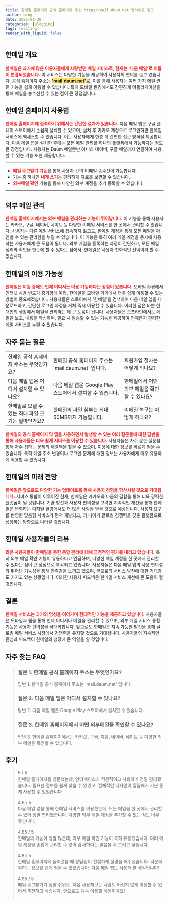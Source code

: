 ```yaml
---
title: 한메일 홈페이지 공식 홈페이지 주소 https//mail.daum.net 웹사이트 링크
author: bing
date: 2025-01-30
categories: [Blogging]
tags: [writing]
render_with_liquid: false
---
```



<h2 id='한메일 개요'>한메일 개요</h2>

<p><b><span style="color: #ee2323;">한메일은 과거에 많은 이용자들에게 사랑받던 메일 서비스로, 현재는 '다음 메일'로 이름이 변경되었습니다.</span></b> 이 서비스는 다양한 기능을 제공하여 사용자의 편의를 돕고 있습니다. 공식 홈페이지 주소는 <b><span style="background-color: #ffe066;">'mail.daum.net'</span></b>로, 이를 통해 사용자는 여러 가지 메일 관련 기능을 쉽게 이용할 수 있습니다. 특히 모바일 환경에서도 간편하게 어플리케이션을 통해 메일을 송수신할 수 있는 점이 큰 장점입니다.</p>

<h2 id='한메일 홈페이지 사용법'>한메일 홈페이지 사용법</h2>

<p><b><span style="color: #ee2323;">한메일 홈페이지에 접속하기 위해서는 간단한 절차가 있습니다.</span></b> 다음 메일 앱은 구글 플레이 스토어에서 손쉽게 설치할 수 있으며, 설치 후 카카오 계정으로 로그인하면 한메일 서비스에 액세스할 수 있습니다. 이는 사용자에게 한층 더 간편한 접근 방식을 제공합니다. 다음 메일 앱을 설치한 후에는 모든 메일 관리를 하나의 플랫폼에서 가능하다는 점도 큰 장점입니다. 사용자는 Daum 메일뿐만 아니라 네이버, 구글 메일까지 연결하여 사용할 수 있는 기능 또한 제공합니다.</p>

<hr />

<ul>
    <li><b><span style="color: #ee2323;">메일 주고받기 기능</span></b>를 통해 사용자 간의 이메일 송수신이 가능합니다.</li>
    <li>기능 중 하나인 <b><span style="color: #ee2323;">내게 쓰기</span></b>는 편리하게 자료를 보관할 수 있습니다.</li>
    <li><b><span style="color: #ee2323;">외부메일 확인</span></b> 기능을 통해 다양한 외부 계정을 추가 등록할 수 있습니다.</li>
</ul>

<hr />

<h2 id='외부 메일 관리'>외부 메일 관리</h2>

<p><b><span style="color: #ee2323;">한메일 홈페이지에서는 외부 메일을 관리하는 기능이 뛰어납니다.</span></b> 이 기능을 통해 사용자는 카카오, 구글, 네이버, 네이트 등 다양한 이메일 서비스를 한 곳에서 관리할 수 있습니다. 사용자는 다른 메일 서비스에 접속하지 않고도, 한메일 계정을 통해 모든 메일을 확인할 수 있는 편리함을 누릴 수 있습니다. 이 기능은 특히 여러 메일 계정을 동시에 사용하는 사용자에게 큰 도움이 됩니다. 외부 메일을 등록하는 과정이 간단하고, 모든 메일 정리와 확인을 한눈에 할 수 있다는 점에서, 한메일은 사용자 친화적인 선택이라 할 수 있습니다.</p>

<h2 id='한메일의 이용 가능성'>한메일의 이용 가능성</h2>

<p><b><span style="color: #ee2323;">한메일은 이동 중에도 언제 어디서든 이용 가능하다는 장점이 있습니다.</span></b> 모바일 환경에서 인터넷 사용 빈도가 증가함에 따라, 한메일을 모바일 기기에서 더욱 쉽게 이용할 수 있는 방법이 중요해졌습니다. 사용자들은 스토어에서 '한메일'을 검색하여 다음 메일 앱을 다운로드하고, 간단한 로그인 과정을 거쳐 즉시 이용할 수 있습니다. 이러한 점은 바쁜 현대인의 생활에서 메일을 관리하는 데 큰 도움이 됩니다. 사용자들은 오프라인에서도 메일을 보고, 내용을 작성하며, 필요 시 발송할 수 있는 기능을 제공하여 언제든지 편리한 메일 서비스를 누릴 수 있습니다.</p>

<h2 id='자주 묻는 질문'>자주 묻는 질문</h2>

<table>
    <tr>
        <td>한메일 공식 홈페이지 주소는 무엇인가요?</td>
        <td>한메일 공식 홈페이지 주소는 'mail.daum.net' 입니다.</td>
        <td>회원가입 절차는 어떻게 되나요?</td>
    </tr>
    <tr>
        <td>다음 메일 앱은 어디서 설치할 수 있나요?</td>
        <td>다음 메일 앱은 Google Play 스토어에서 설치할 수 있습니다.</td>
        <td>한메일에서 어떤 외부 메일을 확인할 수 있나요?</td>
    </tr>
    <tr>
        <td>한메일로 보낼 수 있는 최대 파일 크기는 얼마인가요?</td>
        <td>한메일의 파일 첨부는 최대 50MB까지 가능합니다.</td>
        <td>이메일 복구는 어떻게 하나요?</td>
    </tr>
</table>

<p><b><span style="color: #ee2323;">한메일의 공식 홈페이지 및 앱을 사용하면서 발생할 수 있는 여러 질문들에 대한 답변을 통해 사용자들은 더욱 쉽게 서비스를 이용할 수 있습니다.</span></b> 사용자들은 자주 묻는 질문을 통해 자주 접하는 문제의 해결책을 찾을 수 있으며, 이용에 대한 정보를 빠르게 얻을 수 있습니다. 특히 메일 주소 변경이나 로그인 문제에 대한 정보는 사용자에게 매우 유용하게 작용할 수 있습니다.</p>

<h2 id='한메일의 미래 전망'>한메일의 미래 전망</h2>

<p><b><span style="color: #ee2323;">한메일은 앞으로도 다양한 기능 업데이트를 통해 사용자 경험을 향상시킬 것으로 기대됩니다.</span></b> 서비스 통합이 이루어진 현재, 한메일은 카카오와 다음의 결합을 통해 더욱 강력한 플랫폼이 될 것입니다. 기술 발전과 사용자 편의성을 고려한 지속적인 개선을 통해 한메일은 변화하는 디지털 환경에서도 더 많은 사랑을 받을 것으로 예상됩니다. 사용자 요구를 반영한 맞춤형 서비스가 먼저 개발되고, 더 나아가 글로벌 경쟁력을 갖춘 플랫폼으로 성장하는 방향으로 나아갈 것입니다.</p>

<h2 id='한메일 사용자들의 리뷰'>한메일 사용자들의 리뷰</h2>

<p><b><span style="color: #ee2323;">많은 사용자들이 한메일을 통한 통합 관리에 대해 긍정적인 평가를 내리고 있습니다.</span></b> 특히 외부 메일 확인 기능이 유용하다고 언급하며, 다양한 메일 계정을 한 곳에서 관리할 수 있다는 점이 큰 장점으로 부각되고 있습니다. 사용자들은 다음 메일 앱의 사용 편의성과 뛰어난 기능성을 통해 만족감을 느끼고 있으며, 앞으로의 서비스 발전에 대한 기대감도 커지고 있는 상황입니다. 이러한 사용자 피드백은 한메일 서비스 개선에 큰 도움이 될 것입니다.</p>

<h2 id='결론'>결론</h2>

<p><b><span style="color: #ee2323;">한메일 서비스는 과거의 명성을 이어가며 현대적인 기능을 제공하고 있습니다.</span></b> 사용자들은 모바일과 웹을 통해 언제 어디서나 메일을 관리할 수 있으며, 외부 메일 서비스 통합 기능은 사용자 편의성을 극대화합니다. 앞으로도 한메일은 지속 가능한 발전을 통해 글로벌 메일 서비스 시장에서 경쟁력을 유지할 것으로 기대됩니다. 사용자들의 지속적인 관심과 피드백이 한메일의 성장에 큰 역할을 할 것입니다.</p>


<h2 id='자주_찾는_FAQ'>자주 찾는 FAQ</h2>
<div itemscope="" itemtype="https://schema.org/FAQPage"> 
<blockquote> 
<div itemscope="" itemprop="mainEntity" itemtype="https://schema.org/Question"> 
<h3 itemprop="name">질문 1. 한메일 공식 홈페이지 주소는 무엇인가요?</h3> 
<div itemscope="" itemprop="acceptedAnswer" itemtype="https://schema.org/Answer"> 
<span itemprop="text"> 
<p>답변 1. 한메일 공식 홈페이지 주소는 'mail.daum.net' 입니다.</p> 
</span> 
</div> 
</div> 
<div itemscope="" itemprop="mainEntity" itemtype="https://schema.org/Question"> 
<h3 itemprop="name">질문 2. 다음 메일 앱은 어디서 설치할 수 있나요?</h3> 
<div itemscope="" itemprop="acceptedAnswer" itemtype="https://schema.org/Answer"> 
<span itemprop="text"> 
<p>답변 2. 다음 메일 앱은 Google Play 스토어에서 설치할 수 있습니다.</p> 
</span> 
</div> 
</div> 
<div itemscope="" itemprop="mainEntity" itemtype="https://schema.org/Question"> 
<h3 itemprop="name">질문 3. 한메일 홈페이지에서 어떤 외부메일을 확인할 수 있나요?</h3> 
<div itemscope="" itemprop="acceptedAnswer" itemtype="https://schema.org/Answer"> 
<span itemprop="text"> 
<p>답변 3. 한메일 홈페이지에서는 카카오, 구글, 다음, 네이버, 네이트 등 다양한 외부 메일을 확인할 수 있습니다.</p> 
</span> 
</div> 
</div> 
</blockquote> 
</div>
<h2 id='후기'>후기</h2>
<div itemscope itemtype="https://schema.org/Product">
  <blockquote>
  <div itemprop="review" itemscope itemtype="https://schema.org/Review">
      <div itemprop="reviewRating" itemscope itemtype="https://schema.org/Rating"> <span itemprop="ratingValue">5</span> / <span itemprop="bestRating">5</span> </div>
      <span itemprop="reviewBody">한메일 홈페이지를 방문했는데, 인터페이스가 직관적이고 사용하기 정말 편리했습니다. 필요한 정보를 쉽게 찾을 수 있었고, 전체적인 디자인이 깔끔해서 기분 좋게 사용할 수 있었습니다.</span>
  </div>
  <br>
  <div itemprop="review" itemscope itemtype="https://schema.org/Review">
      <div itemprop="reviewRating" itemscope itemtype="https://schema.org/Rating"> <span itemprop="ratingValue">4.9</span> / <span itemprop="bestRating">5</span> </div>
      <span itemprop="reviewBody">다음 메일 앱을 통해 한메일 서비스를 이용했는데, 모든 메일을 한 곳에서 관리할 수 있어 정말 편리했습니다. 다양한 외부 메일 계정을 추가할 수 있는 점도 너무 좋습니다.</span>
  </div>
  <br>
  <div itemprop="review" itemscope itemtype="https://schema.org/Review">
      <div itemprop="reviewRating" itemscope itemtype="https://schema.org/Rating"> <span itemprop="ratingValue">4.85</span> / <span itemprop="bestRating">5</span> </div>
      <span itemprop="reviewBody">한메일의 기능이 정말 많은데, 외부 메일 확인 기능이 특히 유용했습니다. 여러 메일 계정을 손쉽게 관리할 수 있어 감사하다는 말씀을 꼭 드리고 싶습니다.</span>
  </div>
  <br>
  <div itemprop="review" itemscope itemtype="https://schema.org/Review">
      <div itemprop="reviewRating" itemscope itemtype="https://schema.org/Rating"> <span itemprop="ratingValue">4.8</span> / <span itemprop="bestRating">5</span> </div>
      <span itemprop="reviewBody">한메일 홈페이지에 들어갔을 때 상담원이 친절하게 설명을 해주셨습니다. 덕분에 원하는 정보를 쉽게 얻을 수 있었습니다. 다음 메일 앱도 사용해 볼 생각입니다!</span>
  </div>
  <br>
  <div itemprop="review" itemscope itemtype="https://schema.org/Review">
      <div itemprop="reviewRating" itemscope itemtype="https://schema.org/Rating"> <span itemprop="ratingValue">4.95</span> / <span itemprop="bestRating">5</span> </div>
      <span itemprop="reviewBody">메일 주고받기가 정말 쉬워요. 처음 사용해보는 사람도 어렵지 않게 이용할 수 있어서 추천하고 싶습니다. 앞으로도 계속 이용할 예정이에요!</span>
  </div>
  <br>
  </blockquote>
</div>
